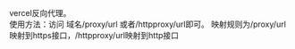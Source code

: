vercel反向代理。<br>
使用方法：访问 域名/proxy/url 或者/httpproxy/url即可。 映射规则为/proxy/url映射到https接口，/httpproxy/url映射到http接口
